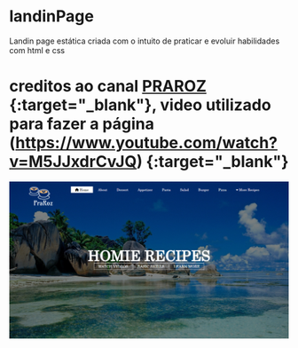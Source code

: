 # landinPage
Landin page estática criada com o intuito de praticar e evoluir habilidades com html e css

# creditos ao canal [PRAROZ](https://www.youtube.com/@PraRoz) {:target="_blank"}, video utilizado para fazer a página (https://www.youtube.com/watch?v=M5JJxdrCvJQ) {:target="_blank"} 

![preview img](/preview.png)

